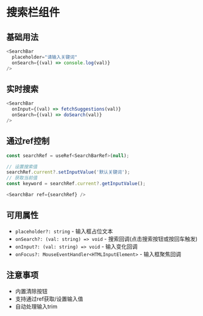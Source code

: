 # 搜索栏组件

## 基础用法

```js
<SearchBar 
  placeholder="请输入关键词"
  onSearch={(val) => console.log(val)}
/>
```

## 实时搜索

```js
<SearchBar
  onInput={(val) => fetchSuggestions(val)}
  onSearch={(val) => doSearch(val)}
/>
```

## 通过ref控制

```js
const searchRef = useRef<SearchBarRef>(null);

// 设置搜索值
searchRef.current?.setInputValue('默认关键词');
// 获取当前值
const keyword = searchRef.current?.getInputValue();

<SearchBar ref={searchRef} />
```

## 可用属性
- `placeholder?: string` - 输入框占位文本
- `onSearch?: (val: string) => void` - 搜索回调(点击搜索按钮或按回车触发)
- `onInput?: (val: string) => void` - 输入变化回调
- `onFocus?: MouseEventHandler<HTMLInputElement>` - 输入框聚焦回调

## 注意事项
- 内置清除按钮
- 支持通过ref获取/设置输入值
- 自动处理输入trim
